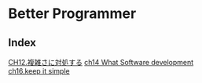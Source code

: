 # Better Programmer

## Index
[CH12.複雑さに対処する](./ch12.md)
[ch14 What Software development](./ch14.md)  
[ch16.keep it simple](./ch16.md)
